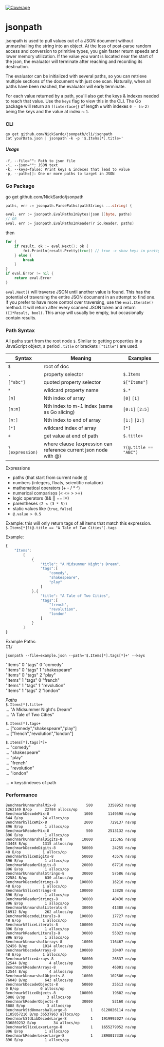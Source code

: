 [![Coverage](http://gocover.io/_badge/github.com/NickSardo/jsonpath)](http://gocover.io/github.com/NickSardo/jsonpath)
# jsonpath  
  
jsonpath is used to pull values out of a JSON document without unmarshalling the string into an object.  At the loss of post-parse random access and conversion to primitive types, you gain faster return speeds and lower memory utilization.  If the value you want is located near the start of the json, the evaluator will terminate after reaching and recording its destination.  
  
The evaluator can be initialized with several paths, so you can retrieve multiple sections of the document with just one scan.  Naturally, when all paths have been reached, the evaluator will early terminate.  
  
For each value returned by a path, you'll also get the keys & indexes needed to reach that value.  Use the `keys` flag to view this in the CLI.  The Go package will return an `[]interface{}` of length `n` with indexes `0 - (n-2)` being the keys and the value at index `n-1`.  
  
### CLI   
```shell
go get github.com/NickSardo/jsonpath/cli/jsonpath
cat yourData.json | jsonpath -k -p '$.Items[*].title+'
```

##### Usage  
```shell
-f, --file="": Path to json file  
-j, --json="": JSON text  
-k, --keys=false: Print keys & indexes that lead to value  
-p, --path=[]: One or more paths to target in JSON
```

  
### Go Package  
go get github.com/NickSardo/jsonpath  
 
```go
paths, err := jsonpath.ParsePaths(pathStrings ...string) {
```  

```go
eval, err := jsonpath.EvalPathsInBytes(json []byte, paths) 
// OR
eval, err := jsonpath.EvalPathsInReader(r io.Reader, paths)
```

then  
```go  
for {
	if result, ok := eval.Next(); ok {
		fmt.Println(result.Pretty(true)) // true -> show keys in pretty string
	} else {
		break
	}
}
if eval.Error != nil {
	return eval.Error
}
```  

`eval.Next()` will traverse JSON until another value is found.  This has the potential of traversing the entire JSON document in an attempt to find one.  If you prefer to have more control over traversing, use the `eval.Iterate()` method.  It will return after every scanned JSON token and return `([]*Result, bool)`.  This array will usually be empty, but occasionally contain results.  
     
### Path Syntax  
All paths start from the root node `$`.  Similar to getting properties in a JavaScript object, a period `.title` or brackets `["title"]` are used.  
  
Syntax|Meaning|Examples
------|-------|-------
`$`|root of doc|  
`.`|property selector |`$.Items`
`["abc"]`|quoted property selector|`$["Items"]`
`*`|wildcard property name|`$.*` 
`[n]`|Nth index of array|`[0]` `[1]`
`[n:m]`|Nth index to m-1 index (same as Go slicing)|`[0:1]` `[2:5]`
`[n:]`|Nth index to end of array|`[1:]` `[2:]`
`[*]`|wildcard index of array|`[*]`
`+`|get value at end of path|`$.title+`
`?(expression)`|where clause (expression can reference current json node with @)|`?(@.title == "ABC")`
  
  
Expressions  
- paths (that start from current node `@`)
- numbers (integers, floats, scientific notation)
- mathematical operators (+ - / * ^)
- numerical comparisos (< <= > >=)
- logic operators (&& || == !=)
- parentheses `(2 < (3 * 5))`
- static values like (`true`, `false`)
- `@.value > 0.5`

Example: this will only return tags of all items that match this expression.
`$.Items[*]?(@.title == "A Tale of Two Cities").tags`  

   
Example: 
```javascript
{  
	"Items":   
		[  
			{  
				"title": "A Midsummer Night's Dream",  
				"tags":[  
					"comedy",  
					"shakespeare",  
					"play"  
				]  
			},{  
				"title": "A Tale of Two Cities",  
				"tags":[  
					"french",  
					"revolution",  
					"london"  
				]  
			}  
		]  
} 
```
	
Example Paths:   
*CLI*  
```shell
jsonpath --file=example.json --path='$.Items[*].tags[*]+' --keys
```   
"Items"	0	"tags"	0	"comedy"  
"Items"	0	"tags"	1	"shakespeare"  
"Items"	0	"tags"	2	"play"  
"Items"	1	"tags"	0	"french"  
"Items"	1	"tags"	1	"revolution"  
"Items"	1	"tags"	2	"london"  
  
*Paths*  
`$.Items[*].title+`   
... "A Midsummer Night's Dream"   
... "A Tale of Two Cities"   
  
`$.Items[*].tags+`    
... ["comedy","shakespeare","play"]  
... ["french","revolution","london"]  
  
`$.Items[*].tags[*]+`  
... "comedy"  
... "shakespeare"  
... "play"  
... "french"  
... "revolution"  
...  "london"  
  
... = keys/indexes of path  

### Performance

	BenchmarkUnmarshalMix-8     	     500	   3358953 ns/op	 1262149 B/op	   22784 allocs/op
	BenchmarkDecodeMix-8        	    1000	   1149598 ns/op	     644 B/op	      24 allocs/op
	BenchmarkSliceMix-8         	    2000	    729137 ns/op	     896 B/op	       1 allocs/op
	BenchmarkReaderMix-8        	     500	   2513132 ns/op	     896 B/op	       1 allocs/op
	BenchmarkUnmarshalDigits-8  	   10000	    115365 ns/op	   43448 B/op	    1315 allocs/op
	BenchmarkDecodeDigits-8     	   50000	     24255 ns/op	      48 B/op	       1 allocs/op
	BenchmarkSliceDigits-8      	   50000	     43576 ns/op	     896 B/op	       1 allocs/op
	BenchmarkReaderDigits-8     	   20000	     67710 ns/op	     896 B/op	       1 allocs/op
	BenchmarkUnmarshalStrings-8 	   30000	     57586 ns/op	   22584 B/op	     630 allocs/op
	BenchmarkDecodeStrings-8    	  100000	     16210 ns/op	      48 B/op	       1 allocs/op
	BenchmarkSliceStrings-8     	  100000	     13828 ns/op	     896 B/op	       1 allocs/op
	BenchmarkReaderStrings-8    	   30000	     40430 ns/op	     896 B/op	       1 allocs/op
	BenchmarkUnmarshalLiterals-8	   30000	     41388 ns/op	   16912 B/op	     262 allocs/op
	BenchmarkDecodeLiterals-8   	  100000	     17727 ns/op	      48 B/op	       1 allocs/op
	BenchmarkSliceLiterals-8    	  100000	     22474 ns/op	     896 B/op	       1 allocs/op
	BenchmarkReaderLiterals-8   	   30000	     55023 ns/op	     896 B/op	       1 allocs/op
	BenchmarkUnmarshalArrays-8  	   10000	    116467 ns/op	   32456 B/op	    1014 allocs/op
	BenchmarkDecodeArrays-8     	  100000	     20497 ns/op	      48 B/op	       1 allocs/op
	BenchmarkSliceArrays-8      	   50000	     26537 ns/op	   12544 B/op	       4 allocs/op
	BenchmarkReaderArrays-8     	   30000	     46001 ns/op	   12544 B/op	       4 allocs/op
	BenchmarkUnmarshalObjects-8 	   10000	    102506 ns/op	   76048 B/op	     643 allocs/op
	BenchmarkDecodeObjects-8    	   50000	     25513 ns/op	       0 B/op	       0 allocs/op
	BenchmarkSliceObjects-8     	  100000	     19682 ns/op	    5888 B/op	       3 allocs/op
	BenchmarkReaderObjects-8    	   30000	     52160 ns/op	    5888 B/op	       3 allocs/op
	BenchmarkStdUnmarshalLarge-8	       1	6120026114 ns/op	1185057216 B/op	36537963 allocs/op
	BenchmarkStdLibDecodeLarge-8	       1	1919992027 ns/op	536869232 B/op	      34 allocs/op
	BenchmarkSliceLexerLarge-8  	       1	1655279052 ns/op	     896 B/op	       1 allocs/op
	BenchmarkReaderLexerLarge-8 	       1	3898017338 ns/op	     896 B/op	       1 allocs/op
